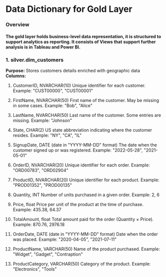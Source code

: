 # Data Dictionary for Gold Layer
### Overview
#### The gold layer holds business-level data representation, it is structured to support analytics as reporting. It consists of Views that support further analysis is in Tableau and Power BI.

### **1. silver.dim_customers**
**Purpose:** Stores customers details enriched with geographic data 
**Columns:** 

1. CustomerID, NVARCHAR(10)
Unique identifier for each customer.
Example: "CUST00000", "CUST00001"

2. FirstName, NVARCHAR(50)
First name of the customer. May be missing in some cases.
Example: "Bob", "Alice"

3. LastName, NVARCHAR(50)
Last name of the customer. Some entries are missing.
Example: "Johnson"

4. State, CHAR(2)
US state abbreviation indicating where the customer resides.
Example: "NY", "CA", "IL"

5. SignupDate, DATE (date in "YYYY-MM-DD" format)
The date when the customer signed up or was registered.
Example: "2022-05-28", "2021-05-01"

6. OrderID, NVARCHAR(20)
Unique identifier for each order.
Example: "ORD00783", "ORD02904"


7. ProductID, NVARCHAR(20)
Unique identifier for each product.
Example: "PROD01352", "PROD00135"

8. Quantity, INT
Number of units purchased in a given order.
Example: 2, 6

9. Price, float
Price per unit of the product at the time of purchase.
Example: 435.38, 64.37

10. TotalAmount, float
Total amount paid for the order (Quantity × Price).
Example: 870.76, 2976.18

11. OrderDate, DATE (date in "YYYY-MM-DD" format)
Date when the order was placed.
Example: "2020-04-05", "2021-07-11"


12. ProductName, VARCHAR(50)
Name of the product purchased.
Example: "Widget", "Gadget", "Contraption"


13. ProductCategory, VARCHAR(50)
Category of the product.
Example: "Electronics", "Tools"

